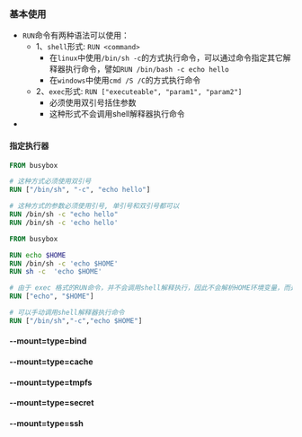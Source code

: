 ### 基本使用

- `RUN`命令有两种语法可以使用：
  - 1、`shell`形式: `RUN <command>`
    - 在`linux`中使用`/bin/sh -c`的方式执行命令，可以通过命令指定其它解释器执行命令，譬如`RUN /bin/bash -c echo hello`
    - 在`windows`中使用`cmd /S /C`的方式执行命令
  - 2、`exec`形式: `RUN ["executeable", "param1", "param2"]`
    - 必须使用双引号括住参数
    - 这种形式不会调用shell解释器执行命令
- 

#### 指定执行器

```dockerfile
FROM busybox

# 这种方式必须使用双引号
RUN ["/bin/sh", "-c", "echo hello"]

# 这种方式的参数必须使用引号, 单引号和双引号都可以
RUN /bin/sh -c "echo hello"
RUN /bin/sh -c 'echo hello'
```

```dockerfile
FROM busybox

RUN echo $HOME
RUN /bin/sh -c 'echo $HOME'
RUN sh -c  'echo $HOME'

# 由于 exec 格式的RUN命令，并不会调用shell解释执行，因此不会解析HOME环境变量，而是当作一个普通的字符串
RUN ["echo", "$HOME"]

# 可以手动调用shell解释器执行命令
RUN ["/bin/sh","-c","echo $HOME"]
```

#### --mount=type=bind

#### --mount=type=cache

#### --mount=type=tmpfs

#### --mount=type=secret

#### --mount=type=ssh
